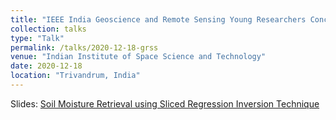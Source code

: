 ```yaml
---
title: "IEEE India Geoscience and Remote Sensing Young Researchers Conclave 2020"
collection: talks
type: "Talk"
permalink: /talks/2020-12-18-grss
venue: "Indian Institute of Space Science and Technology"
date: 2020-12-18
location: "Trivandrum, India"
---
```


Slides: [Soil Moisture Retrieval using Sliced Regression Inversion Technique](/files/20201218_grss_presentation.pdf)
